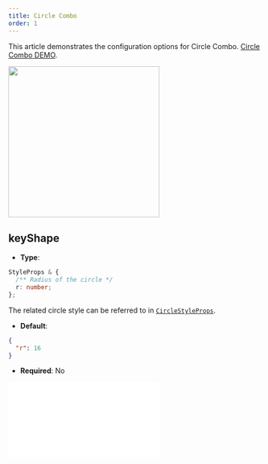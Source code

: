 ```yaml
---
title: Circle Combo
order: 1
---
```


This article demonstrates the configuration options for Circle Combo. [Circle Combo DEMO](/en/examples/item/defaultCombos/#circle).

<img src="https://mdn.alipayobjects.com/huamei_qa8qxu/afts/img/A*Kbk1S5pzSY0AAAAAAAAAAAAADmJ7AQ/original" width=300 />

## keyShape

- **Type**:

```typescript
StyleProps & {
  /** Radius of the circle */
  r: number;
};
```

The related circle style can be referred to in [`CircleStyleProps`](../shape/CircleStyleProps.en.md).

- **Default**:

```json
{
  "r": 16
}
```

- **Required**: No

<embed src="../../../common/ComboShapeStyles.en.md"></embed>
